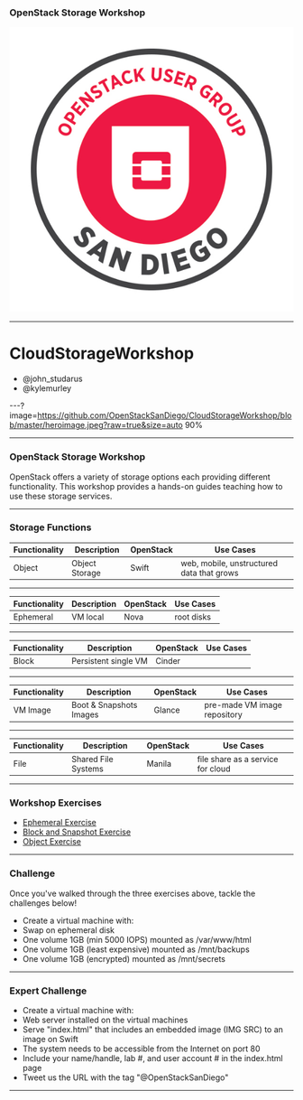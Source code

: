 <!--- GitPitch link: https://gitpitch.com/OpenStackSanDiego/CloudStorageWorkshop --->

### OpenStack Storage Workshop

![Logo](https://github.com/OpenStackSanDiego/CloudStorageWorkshop/blob/master/heroimage.jpeg?raw=true)

---
# CloudStorageWorkshop 

* @john_studarus 
* @kylemurley

---?image=https://github.com/OpenStackSanDiego/CloudStorageWorkshop/blob/master/heroimage.jpeg?raw=true&size=auto 90%

---

### OpenStack Storage Workshop

OpenStack offers a variety of storage options each providing different functionality. This workshop provides a hands-on guides teaching how to use these storage services.

---

### Storage Functions

| Functionality  | Description              | OpenStack | Use Cases                                    |
| -------------- | -------------------------| ----------|--------------------------------------------- |
| Object         | Object Storage           | Swift     | web, mobile, unstructured data that grows |

---
| Functionality  | Description              | OpenStack | Use Cases                                    |
| -------------- | -------------------------| ----------|--------------------------------------------- |
| Ephemeral      | VM local                 | Nova      | root disks |


---
| Functionality  | Description              | OpenStack | Use Cases                                    |
| -------------- | -------------------------| ----------|--------------------------------------------- |
| Block          | Persistent single VM     | Cinder    | |


---
| Functionality  | Description              | OpenStack | Use Cases                                    |
| -------------- | -------------------------| ----------|--------------------------------------------- |
| VM Image       | Boot & Snapshots Images  | Glance    | pre-made VM image repository |


---
| Functionality  | Description              | OpenStack | Use Cases                                    |
| -------------- | -------------------------| ----------|--------------------------------------------- |
| File           | Shared File Systems      | Manila    | file share as a service for cloud |


---

### Workshop Exercises

* <A HREF="EphemeralStorage.md">Ephemeral Exercise</A> 
* <A HREF="BlockStorage.md">Block and Snapshot Exercise</A>  
* <A HREF="ObjectStorage.md">Object Exercise</A>

---

### Challenge

Once you've walked through the three exercises above, tackle the challenges below!

* Create a virtual machine with:
* Swap on ephemeral disk
* One volume 1GB (min 5000 IOPS) mounted as /var/www/html
* One volume 1GB (least expensive) mounted as /mnt/backups
* One volume 1GB (encrypted) mounted as /mnt/secrets

---

### Expert Challenge

* Create a virtual machine with:
* Web server installed on the virtual machines
* Serve "index.html" that includes an embedded image (IMG SRC) to an image on Swift
* The system needs to be accessible from the Internet on port 80
* Include your name/handle, lab #, and user account # in the index.html page
* Tweet us the URL with the tag "@OpenStackSanDiego"

---

